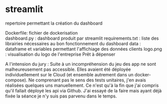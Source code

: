 # streamlit

repertoire permettant la création du dashboard

Dockerfile: fichier de dockerisation  
dashboard.py : dashboard produit par streamlit 
requirements.txt : liste des librairies nécessaires au bon fonctionnement du dashboard
data : dataframe et variables permettant l'affichiage des données clients
logo.png : visualisation du logo de l'entreprise Prêt à dépenser

A l'intension du jury :
Suite à un incompréhension du jeu des app ne sont malheureusement pas accessible. 
Elles avaient été déployée individuellement sur le Cloud (et ensemble autrement dans un docker-compose). 
Ne comprenant pas le sens des tests unitaires, j'en avais réalisées quelques uns manuellement. Ce n'est qu'à la fin que j'ai compris qu'il fallait déployé les api via Github. J'ai essayé de la faire mais ayant déjà fixée la séance je n'y suis pas parvenu dans le temps. 
